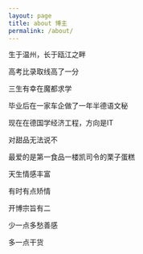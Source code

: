 ```yaml
---
layout: page
title: about 博主
permalink: /about/
---
```

 生于温州，长于瓯江之畔

 高考比录取线高了一分

 三生有幸在魔都求学

 毕业后在一家车企做了一年半德语文秘

 现在在德国学经济工程，方向是IT

 对甜品无法说不

 最爱的是第一食品一楼凯司令的栗子蛋糕

 天生情感丰富

 有时有点矫情
 
 开博宗旨有二

 少一点多愁善感

 多一点干货




 


 

